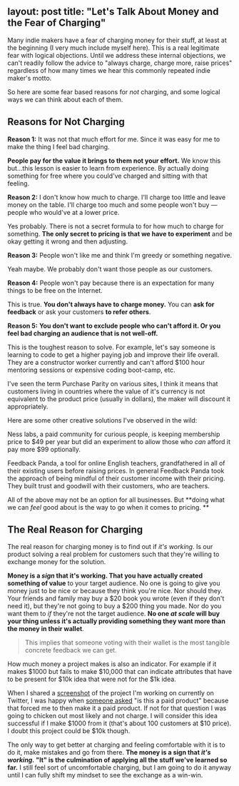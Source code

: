 layout: post
title:  "Let's Talk About Money and the Fear of Charging"
---

Many indie makers have a fear of charging money for their stuff, at least at the beginning (I very much include myself here). This is a real legitimate fear with logical objections. Until we address these internal objections, we can't readily follow the advice to "always charge, charge more, raise prices" regardless of how many times we hear this commonly repeated indie maker's motto.

So here are some fear based reasons for _not_ charging, and some logical ways we can think about each of them.

Reasons for Not Charging
------------------------

**Reason 1:** It was not that much effort for me. Since it was easy for me to make the thing I feel bad charging. 

**People pay for the value it brings to them not your effort.** We know this but...this lesson is easier to learn from experience. By actually doing something for free where you could've charged and sitting with that feeling. 

**Reason 2:** I don't know how much to charge. I'll charge too little and leave money on the table. I'll charge too much and some people won't buy — people who would've at a lower price.

Yes probably. There is not a secret formula to for how much to charge for something. **The only secret to pricing is that we have to experiment** and be okay getting it wrong and then adjusting. 

**Reason 3:** People won't like me and think I'm greedy or something negative.

Yeah maybe. We probably don't want those people as our customers.

**Reason 4:** People won't pay because there is an expectation for many things to be free on the Internet.

This is true. **You don't always have to charge money.** You can **ask for feedback** or ask your customers **to refer others**. 

**Reason 5:** **You don't want to exclude people who can't afford it. Or you feel bad charging an audience that is not well-off.**  

This is the toughest reason to solve. For example, let's say someone is learning to code to get a higher paying job and improve their life overall. They are a constructor worker currently and can't afford $100 hour mentoring sessions or expensive coding boot-camp, etc.

I've seen the term Purchase Parity on various sites, I think it means that customers living in countries where the value of it's currency is not equivalent to the product price (usually in dollars), the maker will discount it appropriately.

Here are some other creative solutions I've observed in the wild:

Ness labs, a paid community for curious people, is keeping membership price to $49 per year but did an experiment to allow those who _can_ afford it pay more $99 optionally.

Feedback Panda, a tool for online English teachers, grandfathered in all of their existing users before raising prices. In general Feedback Panda took the approach of being mindful of their customer income with their pricing. They built trust and goodwill with their customers, who are teachers.

All of the above may not be an option for all businesses. But **doing what we can _feel_ good about is the way to go when it comes to pricing. **

The Real Reason for Charging
----------------------------

The real reason for charging money is to find out if _it's working_. Is our product solving a real problem for customers such that they're willing to exchange money for the solution. 

**Money is a _sign_ that it's working. That you have actually created something of value** to your target audience. No one is going to give you money just to be nice or because they think you're nice. Nor should they. Your friends and family may buy a $20 book you wrote (even if they don't need it), but they're not going to buy a $200 thing you made. Nor do you want them to _if_ they're not the target audience. **No one _at scale_ will buy your thing unless it's actually providing something they want more than the money in their wallet**. 

> This implies that someone voting with their wallet is the most tangible concrete feedback we can get.

How much money a project makes is also an indicator. For example if it makes $1000 but fails to make $10,000 that can indicate attributes that have to be present for $10k idea that were not for the $1k idea. 

When I shared a [screenshot](https://twitter.com/bhumi1102/status/1375198018794819585) of the project I'm working on currently on Twitter, I was happy when [someone asked](https://twitter.com/dansult/status/1375337707908460549) "is this a paid product" because that forced me to then make it a paid product. If not for that question I was going to chicken out most likely and not charge. I will consider this idea successful if I make $1000 from it (that's about 100 customers at $10 price). I doubt this project could be $10k though. 

The only way to get better at charging and feeling comfortable with it is to do it, make mistakes and go from there. **The money is a sign that _it's working._ "It" is the culmination of applying all the stuff we've learned so far.** I still feel sort of uncomfortable charging, but I am going to do it anyway until I can fully shift my mindset to see the exchange as a win-win.